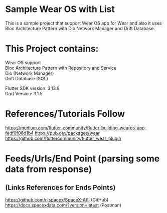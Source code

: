 # Sample Wear OS with List
This is a sample project that support Wear OS app for Wear and also it uses Bloc Architecture Pattern with Dio Network Manager and Drift
Database.

# This Project contains:
Wear OS support <br />
Bloc Architecture Pattern with Repository and Service <br />
Dio (Network Manager) <br />
Drift Database (SQL) <br />

Flutter SDK version: 3.13.9 <br />
Dart Version: 3.1.5 <br />

# References/Tutorials Follow
https://medium.com/flutter-community/flutter-building-wearos-app-fedf0f06d1b4
https://pub.dev/packages/wear
https://github.com/fluttercommunity/flutter_wear_plugin

# Feeds/Urls/End Point (parsing some data from response)
## (Links References for Ends Points)
https://github.com/r-spacex/SpaceX-API (GitHub) <br />
https://docs.spacexdata.com/?version=latest (Postman) <br />
